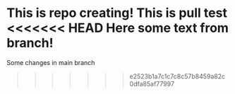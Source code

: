 This is repo creating!
This is pull test
<<<<<<< HEAD
Here some text from branch!
=======
Some changes in main branch
>>>>>>> e2523b1a7c1c7c8c57b8459a82c0dfa85af77997
